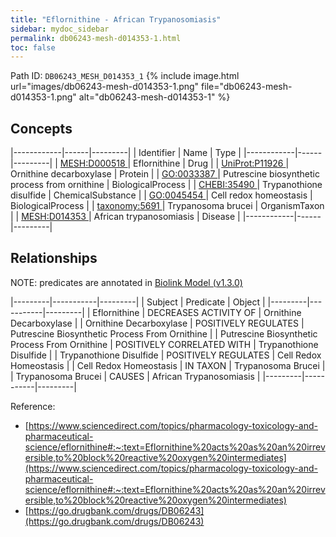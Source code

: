 ```yaml
---
title: "Eflornithine - African Trypanosomiasis"
sidebar: mydoc_sidebar
permalink: db06243-mesh-d014353-1.html
toc: false 
---
```



Path ID: `DB06243_MESH_D014353_1`
{% include image.html url="images/db06243-mesh-d014353-1.png" file="db06243-mesh-d014353-1.png" alt="db06243-mesh-d014353-1" %}

## Concepts

|------------|------|---------|
| Identifier | Name | Type    |
|------------|------|---------|
| <a href="https://identifiers.org/MESH:D000518">MESH:D000518 </a> | Eflornithine | Drug |
| <a href="https://identifiers.org/UniProt:P11926">UniProt:P11926 </a> | Ornithine decarboxylase | Protein |
| <a href="https://identifiers.org/GO:0033387">GO:0033387 </a> | Putrescine biosynthetic process from ornithine | BiologicalProcess |
| <a href="https://identifiers.org/CHEBI:35490">CHEBI:35490 </a> | Trypanothione disulfide | ChemicalSubstance |
| <a href="https://identifiers.org/GO:0045454">GO:0045454 </a> | Cell redox homeostasis | BiologicalProcess |
| <a href="https://identifiers.org/taxonomy:5691">taxonomy:5691 </a> | Trypanosoma brucei | OrganismTaxon |
| <a href="https://identifiers.org/MESH:D014353">MESH:D014353 </a> | African trypanosomiasis | Disease |
|------------|------|---------|

## Relationships


NOTE: predicates are annotated in <a href="https://github.com/biolink/biolink-model/releases/tag/v1.3.0">Biolink Model (v1.3.0)</a>

|---------|-----------|---------|
| Subject | Predicate | Object  |
|---------|-----------|---------|
| Eflornithine | DECREASES ACTIVITY OF | Ornithine Decarboxylase |
| Ornithine Decarboxylase | POSITIVELY REGULATES | Putrescine Biosynthetic Process From Ornithine |
| Putrescine Biosynthetic Process From Ornithine | POSITIVELY CORRELATED WITH | Trypanothione Disulfide |
| Trypanothione Disulfide | POSITIVELY REGULATES | Cell Redox Homeostasis |
| Cell Redox Homeostasis | IN TAXON | Trypanosoma Brucei |
| Trypanosoma Brucei | CAUSES | African Trypanosomiasis |
|---------|-----------|---------|

Reference: 
  - [https://www.sciencedirect.com/topics/pharmacology-toxicology-and-pharmaceutical-science/eflornithine#:~:text=Eflornithine%20acts%20as%20an%20irreversible,to%20block%20reactive%20oxygen%20intermediates](https://www.sciencedirect.com/topics/pharmacology-toxicology-and-pharmaceutical-science/eflornithine#:~:text=Eflornithine%20acts%20as%20an%20irreversible,to%20block%20reactive%20oxygen%20intermediates)
  - [https://go.drugbank.com/drugs/DB06243](https://go.drugbank.com/drugs/DB06243)
